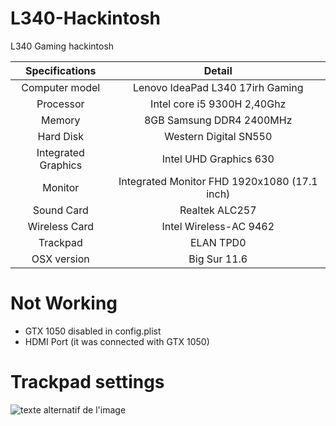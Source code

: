 # L340-Hackintosh
L340 Gaming hackintosh

|    Specifications   |                    Detail                    |
|:-------------------:|:--------------------------------------------:|
| Computer model      | Lenovo IdeaPad L340 17irh Gaming             |
| Processor           | Intel core i5 9300H 2,40Ghz                  |
| Memory              | 8GB Samsung DDR4 2400MHz                     |
| Hard Disk           | Western Digital SN550                        |
| Integrated Graphics | Intel UHD Graphics 630                       |
| Monitor             | Integrated Monitor FHD 1920x1080 (17.1 inch) |
| Sound Card          | Realtek ALC257                               |
| Wireless Card       | Intel Wireless-AC 9462                       |
| Trackpad            | ELAN TPD0                                    |
| OSX version         | Big Sur 11.6                                 |


# Not Working

- GTX 1050 disabled in config.plist
- HDMI Port (it was connected with GTX 1050) 

# Trackpad settings

![texte alternatif de l'image](../../user/thomas/Documents/trackpad.png)
